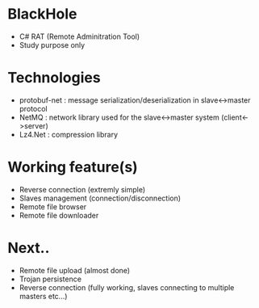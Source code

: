 # BlackHole
- C# RAT (Remote Adminitration Tool) 
- Study purpose only

# Technologies
- protobuf-net : message serialization/deserialization in slave<->master protocol
- NetMQ : network library used for the slave<->master system (client<->server)
- Lz4.Net : compression library

# Working feature(s)
- Reverse connection (extremly simple)
- Slaves management (connection/disconnection)
- Remote file browser
- Remote file downloader

# Next..
- Remote file upload (almost done)
- Trojan persistence
- Reverse connection (fully working, slaves connecting to multiple masters etc...)

